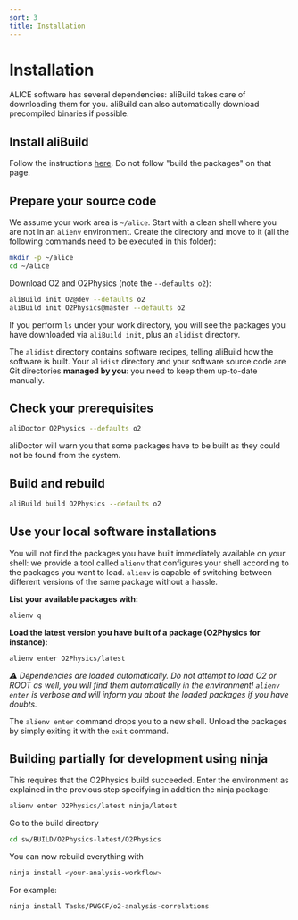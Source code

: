 ```yaml
---
sort: 3
title: Installation
---
```


# Installation

ALICE software has several dependencies: aliBuild takes care of downloading them for you. aliBuild
can also automatically download precompiled binaries if possible.

## Install aliBuild

Follow the instructions <a href="https://alice-doc.github.io/alice-analysis-tutorial/building/custom.html" target="_blank">here</a>. Do not follow "build the packages" on that page.

## Prepare your source code

We assume your work area is `~/alice`.
Start with a clean shell where you are not in an `alienv` environment. 
Create the directory and move to it (all the following commands need to be executed in this folder):

```bash
mkdir -p ~/alice
cd ~/alice
```
Download O2 and O2Physics (note the `--defaults o2`):

```bash
aliBuild init O2@dev --defaults o2
aliBuild init O2Physics@master --defaults o2
```

If you perform `ls` under your work directory, you will see the packages you have downloaded via
`aliBuild init`, plus an `alidist` directory.

The `alidist` directory contains software recipes, telling aliBuild how the software is built. Your
`alidist` directory and your software source code are Git directories **managed by you**: you need
to keep them up-to-date manually.

## Check your prerequisites

```bash
aliDoctor O2Physics --defaults o2
```

aliDoctor will warn you that some packages have to be built as they could not be found from the
system. 

## Build and rebuild

```bash
aliBuild build O2Physics --defaults o2
```

## Use your local software installations

You will not find the packages you have built immediately available on your shell: we provide a tool
called `alienv` that configures your shell according to the packages you want to load. `alienv` is
capable of switching between different versions of the same package without a hassle.

**List your available packages with:**

```bash
alienv q
```

**Load the latest version you have built of a package (O2Physics for instance):**

```bash
alienv enter O2Physics/latest
```

_⚠️  Dependencies are loaded automatically. Do not attempt to load O2 or ROOT as well, you will
find them automatically in the environment! `alienv enter` is verbose and will inform you about the
loaded packages if you have doubts._

The `alienv enter` command drops you to a new shell. Unload the packages by simply exiting it with
the `exit` command.

## Building partially for development using ninja

This requires that the O2Physics build succeeded. Enter the environment as explained in the previous step specifying in addition the ninja package:

```bash
alienv enter O2Physics/latest ninja/latest
```

Go to the build directory
```bash
cd sw/BUILD/O2Physics-latest/O2Physics
```

You can now rebuild everything with

```bash
ninja install <your-analysis-workflow>
```
For example:
```bash
ninja install Tasks/PWGCF/o2-analysis-correlations
```
